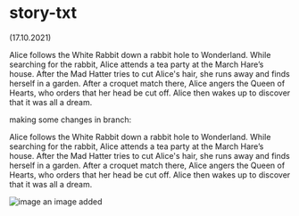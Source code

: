 # story-txt
(17.10.2021)

Alice follows the White Rabbit down a rabbit hole to Wonderland.
While searching for the rabbit, Alice attends a tea party at the March Hare’s house. After the Mad Hatter tries to cut Alice's hair, she runs away and finds herself in a garden.
After a croquet match there, Alice angers the Queen of Hearts, who orders that her head be cut off. 
Alice then wakes up to discover that it was all a dream.



making some changes in branch:




Alice follows the White Rabbit down a rabbit hole to Wonderland.
While searching for the rabbit, Alice attends a tea party at the March Hare’s house. After the Mad Hatter tries to cut Alice's hair, she runs away and finds herself in a garden.
After a croquet match there, Alice angers the Queen of Hearts, who orders that her head be cut off. 
Alice then wakes up to discover that it was all a dream.


![image](https://user-images.githubusercontent.com/85893183/137638527-5c0f3aad-5c9f-4cb4-ab92-dbc8a811c975.png)
an image added
